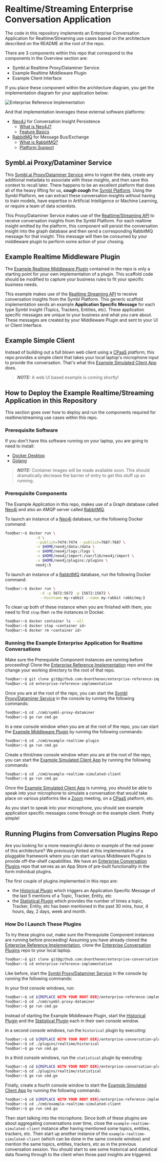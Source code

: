 # Realtime/Streaming Enterprise Conversation Application

The code in this repository implements an Enterprise Conversation Application for Realtime/Streaming use cases based on the architecture described on the README at the root of the repo.

There are 3 components within this repo that correspond to the components in the Overview section are:

- Symbl.ai Realtime Proxy/Dataminer Service
- Example Realtime Middleware Plugin
- Example Client Interface

If you place these component within the architecture diagram, you get the implementation diagram for your application below:

![Enterprise Reference Implementation](https://github.com/dvonthenen/enterprise-reference-implementation/blob/main/docs/images/enterprise-realtime-architecture.png?raw=true)

And that implementation leverages these external software platforms:

- [Neo4J](https://neo4j.com/) for Conversation Insight Persistence
  - [What is Neo4J?](https://neo4j.com/docs/getting-started/current/)
  - [Feature Basics](https://graphacademy.neo4j.com/courses/neo4j-fundamentals/)
- [RabbitMQ](https://rabbitmq.com/) for Message Bus/Exchange
  - [What is RabbitMQ?](https://blog.iron.io/what-is-rabbitmq/)
  - [Platform Support](https://www.rabbitmq.com/devtools.html)

## Symbl.ai Proxy/Dataminer Service

This [Symbl.ai Proxy/Dataminer Service](https://github.com/dvonthenen/enterprise-reference-implementation/tree/main/cmd/symbl-proxy-dataminer) aims to ingest the data, create any additional metadata to associate with these insights, and then save this context to recall later. There happens to be an excellent platform that does all of the heavy lifting for us, **cough cough** the [Symbl Platform](https://platform.symbl.ai). Using the Symbl Platform, we can extract these conversation insights without having to train models, have expertise in Artificial Intelligence or Machine Learning, or require a team of data scientists.

This Proxy/Dataminer Service makes use of the [Realtime/Streaming API](https://docs.symbl.ai/docs/streaming-api) to receive conversation insights from the Symbl Platform. For each realtime insight emitted by the platform, this component will persist the conversation insight into the graph database and then send a corresponding RabbitMQ message for that insight. This message will then be consumed by your middleware plugin to perform some action of your chosing.

## Example Realtime Middleware Plugin

The [Example Realtime Middleware Plugin](https://github.com/dvonthenen/enterprise-reference-implementation/tree/main/cmd/example-realtime-plugin) contained in the repo is only a starting point for your own implementation of a plugin. This scaffold code should be modified to capture your business rules to fit your specific business needs.

This example makes use of the [Realtime Streaming API](https://docs.symbl.ai/docs/streaming-api) to receive conversation insights from the Symbl Platform. This generic scaffold implementation sends an example **Application Specific Message** for each type Symbl insight (Topics, Trackers, Entities, etc). These application specific messages are unique to your business and what you care about. These messages are created by your Middleware Plugin and sent to your UI or Client Interface.

## Example Simple Client

Instead of building out a full blown web client using a [CPaaS](https://www.gartner.com/en/information-technology/glossary/communications-platform-service-cpaas) platform, this repo provides a simple client that takes your local laptop's microphone input to provide the conversation. That's what this [Example Simulated Client App](https://github.com/dvonthenen/enterprise-reference-implementation/tree/main/cmd/example-realtime-simulated-client) does.

> **_NOTE:_** A web UI based example is coming shortly!

## How to Deploy the Example Realtime/Streaming Application in this Repository

This section goes over how to deploy and run the components required for realtime/streaming use cases within this repo.

### Prerequisite Software

If you don't have this software running on your laptop, you are going to need to install:

- [Docker Desktop](https://docs.docker.com/get-docker/)
- [Golang](https://go.dev/doc/install)

> **_NOTE:_** Container images will be made available soon. This should dramatically decrease the barrier of entry to get this stuff up an running.

### Prerequisite Components

The Example Application in this repo, makes use of a Graph database called [Neo4j](https://neo4j.com/) and also an AMQP server called [RabbitMQ](https://rabbitmq.com/).

To launch an instance of a [Neo4j](https://neo4j.com/) database, run the following Docker command:

```bash
foo@bar:~$ docker run \
              -d \
              --publish=7474:7474 --publish=7687:7687 \
              -v $HOME/neo4j/data:/data \
              -v $HOME/neo4j/logs:/logs \
              -v $HOME/neo4j/import:/var/lib/neo4j/import \
              -v $HOME/neo4j/plugins:/plugins \
              neo4j:5
```

To launch an instance of a [RabbitMQ](https://rabbitmq.com/) database, run the following Docker command:

```bash
foo@bar:~$ docker run \
                -d -p 5672:5672 -p 15672:15672 \
                --hostname my-rabbit --name my-rabbit rabbitmq:3
```

To clean up both of these instance when you are finished with them, you need to first `stop` then `rm` the instances in Docker.

```bash
foo@bar:~$ docker container ls --all
foo@bar:~$ docker stop <container id>
foo@bar:~$ docker rm <container id>
```

### Running the Example Enterprise Application for Realtime Conversations

Make sure the Prerequisite Component instances are running before proceeding! Clone the [Enterprise Reference Implementation](https://github.com/dvonthenen/enterprise-reference-implementation) repo and the change your working directory to the root of that repo.

```bash
foo@bar:~$ git clone git@github.com:dvonthenen/enterprise-reference-implementation.git
foo@bar:~$ cd enterprise-reference-implementation
```

Once you are at the root of the repo, you can start the [Symbl Proxy/Dataminer Service](https://github.com/dvonthenen/enterprise-reference-implementation/tree/main/cmd/symbl-proxy-dataminer) in the console by running the following commands:

```bash
foo@bar:~$ cd ./cmd/symbl-proxy-dataminer
foo@bar:~$ go run cmd.go
```

In a new console window when you are at the root of the repo, you can start the [Example Middleware Plugin](https://github.com/dvonthenen/enterprise-reference-implementation/tree/main/cmd/example-realtime-plugin) by running the following commands:

```bash
foo@bar:~$ cd ./cmd/example-realtime-plugin
foo@bar:~$ go run cmd.go
```

Create a third/new console window when you are at the root of the repo, you can start the [Example Simulated Client App](https://github.com/dvonthenen/enterprise-reference-implementation/tree/main/cmd/example-realtime-simulated-client) by running the following commands:

```bash
foo@bar:~$ cd ./cmd/example-realtime-simulated-client
foo@bar:~$ go run cmd.go
```

Once the [Example Simulated Client App](https://github.com/dvonthenen/enterprise-reference-implementation/tree/main/cmd/example-realtime-simulated-client) is running, you should be able to speak into your microphone to simulate a conversation that would take place on various platforms like a [Zoom](https://zoom.us/) meeting, on a [CPaaS](https://www.gartner.com/en/information-technology/glossary/communications-platform-service-cpaas) platform, etc.

As you start to speak into your microphone, you should see example application specific messages come through on the example client. Pretty simple!

## Running Plugins from Conversation Plugins Repo

Are you looking for a more meaningful demo or example of the real power of this architecture? We previously hinted at this implementation of a pluggable framework where you can start various Middleware Plugins to provide off-the-shelf capabilities. We have an [Enterprise Conversation Plugins](https://github.com/dvonthenen/enterprise-conversation-plugins) repo that serves as an App Store of pre-built functionality in the form individual plugins.

The first couple of plugins implemented in this repo are:
- the [Historical Plugin](https://github.com/dvonthenen/enterprise-conversation-plugins/tree/main/plugins/realtime/historical) which triggers an Application Specific Message of the last 5 mentions of a Topic, Tracker, Entity, etc
- the [Statistical Plugin](https://github.com/dvonthenen/enterprise-conversation-plugins/tree/main/plugins/realtime/statistical) which provides the number of times a topic, Tracker, Entity, etc has been mentioned in the past 30 mins, hour, 4 hours, day, 2 days, week and month.

### How Do I Launch These Plugins

To try these plugins out, make sure the Prerequisite Component instances are running before proceeding! Assuming you have already cloned the [Enterprise Reference Implementation](https://github.com/dvonthenen/enterprise-reference-implementation), clone the [Enterprise Conversation Plugins](hhttps://github.com/dvonthenen/enterprise-conversation-plugins) repo to your local laptop.

```bash
foo@bar:~$ git clone git@github.com:dvonthenen/enterprise-conversation-plugins.git
foo@bar:~$ cd enterprise-reference-implementation
```

Like before, start the [Symbl Proxy/Dataminer Service](https://github.com/dvonthenen/enterprise-reference-implementation/tree/main/cmd/symbl-proxy-dataminer) in the console by running the following commands:

In your first console windows, run:
```bash
foo@bar:~$ cd ${REPLACE WITH YOUR ROOT DIR}/enterprise-reference-implementation
foo@bar:~$ cd ./cmd/symbl-proxy-dataminer
foo@bar:~$ go run cmd.go
```

Instead of starting the Example Middleware Plugin, start the [Historical Plugin](https://github.com/dvonthenen/enterprise-conversation-plugins/tree/main/plugins/realtime/historical) and the [Statistical Plugin](https://github.com/dvonthenen/enterprise-conversation-plugins/tree/main/plugins/realtime/statistical) each in their own console window.

In a second console windows, run the `historical` plugin by executing:
```bash
foo@bar:~$ cd ${REPLACE WITH YOUR ROOT DIR}/enterprise-conversation-plugins
foo@bar:~$ cd ./plugins/realtime/historical
foo@bar:~$ go run cmd.go
```

In a third console windows, run the `statistical` plugin by executing:
```bash
foo@bar:~$ cd ${REPLACE WITH YOUR ROOT DIR}/enterprise-conversation-plugins
foo@bar:~$ cd ./plugins/realtime/statistical
foo@bar:~$ go run cmd.go
```

Finally, create a fourth console window to start the [Example Simulated Client App](https://github.com/dvonthenen/enterprise-reference-implementation/tree/main/cmd/example-realtime-simulated-client) by running the following commands:

```bash
foo@bar:~$ cd ${REPLACE WITH YOUR ROOT DIR}/enterprise-reference-implementation
foo@bar:~$ cd ./cmd/example-realtime-simulated-client
foo@bar:~$ go run cmd.go
```

Then start talking into the microphone. Since both of these plugins are about aggregating conversations over time, close the `example-realtime-simulated-client` instance after having mentioned some topics, entities, trackers, etc. Then start up another instance of the `example-realtime-simulated-client` (which can be done in the same console window) and mention the same topics, entities, trackers, etc as in the previous conversation session. You should start to see some historical and statistical data flowing through to the client when those past insights are triggered.
